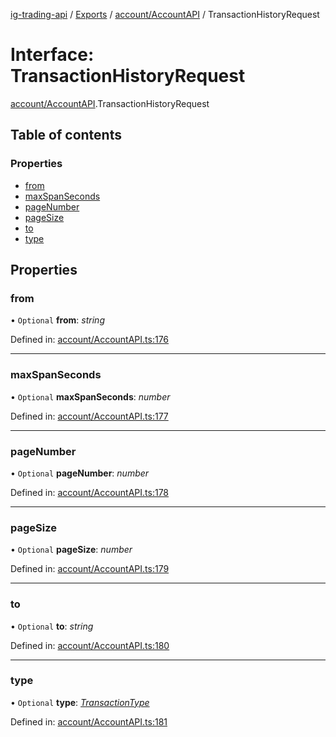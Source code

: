 [ig-trading-api](../README.md) / [Exports](../modules.md) / [account/AccountAPI](../modules/account_accountapi.md) / TransactionHistoryRequest

# Interface: TransactionHistoryRequest

[account/AccountAPI](../modules/account_accountapi.md).TransactionHistoryRequest

## Table of contents

### Properties

- [from](account_accountapi.transactionhistoryrequest.md#from)
- [maxSpanSeconds](account_accountapi.transactionhistoryrequest.md#maxspanseconds)
- [pageNumber](account_accountapi.transactionhistoryrequest.md#pagenumber)
- [pageSize](account_accountapi.transactionhistoryrequest.md#pagesize)
- [to](account_accountapi.transactionhistoryrequest.md#to)
- [type](account_accountapi.transactionhistoryrequest.md#type)

## Properties

### from

• `Optional` **from**: _string_

Defined in: [account/AccountAPI.ts:176](https://github.com/bennycode/ig-trading-api/blob/a8e1c4a/src/account/AccountAPI.ts#L176)

---

### maxSpanSeconds

• `Optional` **maxSpanSeconds**: _number_

Defined in: [account/AccountAPI.ts:177](https://github.com/bennycode/ig-trading-api/blob/a8e1c4a/src/account/AccountAPI.ts#L177)

---

### pageNumber

• `Optional` **pageNumber**: _number_

Defined in: [account/AccountAPI.ts:178](https://github.com/bennycode/ig-trading-api/blob/a8e1c4a/src/account/AccountAPI.ts#L178)

---

### pageSize

• `Optional` **pageSize**: _number_

Defined in: [account/AccountAPI.ts:179](https://github.com/bennycode/ig-trading-api/blob/a8e1c4a/src/account/AccountAPI.ts#L179)

---

### to

• `Optional` **to**: _string_

Defined in: [account/AccountAPI.ts:180](https://github.com/bennycode/ig-trading-api/blob/a8e1c4a/src/account/AccountAPI.ts#L180)

---

### type

• `Optional` **type**: [_TransactionType_](../enums/account_accountapi.transactiontype.md)

Defined in: [account/AccountAPI.ts:181](https://github.com/bennycode/ig-trading-api/blob/a8e1c4a/src/account/AccountAPI.ts#L181)
